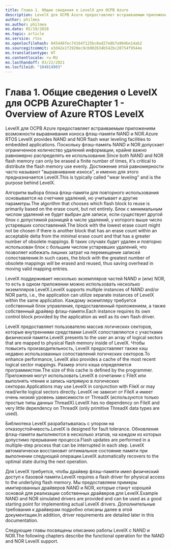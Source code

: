 ```yaml
---
title: Глава 1. Общие сведения о LevelX для ОСРВ Azure
description: LevelX для ОСРВ Azure предоставляет встраиваемым приложениям возможности выравнивания износа флэш-памяти NAND и NOR.
author: philmea
ms.author: philmea
ms.date: 05/19/2020
ms.topic: article
ms.service: rtos
ms.openlocfilehash: 045446fec74164f125bc0ad27e8b7a904be14ab2
ms.sourcegitcommit: e3d42e1f2920ec9cb002634b542bc20754f9544e
ms.translationtype: HT
ms.contentlocale: ru-RU
ms.lasthandoff: 03/22/2021
ms.locfileid: "104814903"
---
```

# <a name="chapter-1---overview-of-azure-rtos-levelx"></a><span data-ttu-id="d727e-103">Глава 1. Общие сведения о LevelX для ОСРВ Azure</span><span class="sxs-lookup"><span data-stu-id="d727e-103">Chapter 1 - Overview of Azure RTOS LevelX</span></span>

<span data-ttu-id="d727e-104">LevelX для ОСРВ Azure предоставляет встраиваемым приложениям возможности выравнивания износа флэш-памяти NAND и NOR.</span><span class="sxs-lookup"><span data-stu-id="d727e-104">Azure RTOS LevelX provides NAND and NOR flash wear leveling facilities to embedded applications.</span></span> <span data-ttu-id="d727e-105">Поскольку флэш-память NAND и NOR допускает ограниченное количество удалений информации, крайне важно равномерно распределять ее использование.</span><span class="sxs-lookup"><span data-stu-id="d727e-105">Since both NAND and NOR flash memory can only be erased a finite number of times, it's critical to distribute the flash memory use evenly.</span></span> <span data-ttu-id="d727e-106">Достижение этой равномерности часто называют "выравнивание износа", и именно для этого предназначается LevelX.</span><span class="sxs-lookup"><span data-stu-id="d727e-106">This is typically called "wear leveling" and is the purpose behind LevelX.</span></span>

<span data-ttu-id="d727e-107">Алгоритм выбора блока флэш-памяти для повторного использования основывается на счетчике удалений, но учитывает и другие параметры.</span><span class="sxs-lookup"><span data-stu-id="d727e-107">The algorithm that chooses which flash block to reuse is primarily based on the erase count, but not entirely.</span></span> <span data-ttu-id="d727e-108">Блок с минимальным числом удалений не будет выбран для записи, если существует другой блок с допустимой разницей в числе удалений, у которого выше число устаревших сопоставлений.</span><span class="sxs-lookup"><span data-stu-id="d727e-108">The block with the lowest erase count might not be chosen if there is another block that has an erase count within an acceptable delta from the minimal erase count and that has a greater number of obsolete mappings.</span></span> <span data-ttu-id="d727e-109">В таких случаях будет удален и повторно использован блок с большим числом устаревших удалений, что позволяет избежать лишних затрат на перемещение записей сопоставления.</span><span class="sxs-lookup"><span data-stu-id="d727e-109">In such cases, the block with the greatest number of obsolete mappings will be erased and reused, thus saving overhead in moving valid mapping entries.</span></span>

<span data-ttu-id="d727e-110">LevelX поддерживает несколько экземпляров частей NAND и (или) NOR, то есть в одном приложении можно использовать несколько экземпляров LevelX.</span><span class="sxs-lookup"><span data-stu-id="d727e-110">LevelX supports multiple instances of NAND and/or NOR parts, i.e., the application can utilize separate instances of LevelX within the same application.</span></span> <span data-ttu-id="d727e-111">Каждому экземпляру требуется собственный блок управления, предоставленный приложением, а также собственный драйвер флэш-памяти.</span><span class="sxs-lookup"><span data-stu-id="d727e-111">Each instance requires its own control block provided by the application as well as its own flash driver.</span></span>

<span data-ttu-id="d727e-112">LevelX предоставляет пользователю массив логических секторов, которые внутренними средствами LevelX сопоставляются с участками физической памяти.</span><span class="sxs-lookup"><span data-stu-id="d727e-112">LevelX presents to the user an array of logical sectors that are mapped to physical flash memory inside of LevelX.</span></span> <span data-ttu-id="d727e-113">Чтобы повысить производительность, LevelX предоставляет также кэш недавно использованных сопоставлений логических секторов.</span><span class="sxs-lookup"><span data-stu-id="d727e-113">To enhance performance, LevelX also provides a cache of the most recent logical sector mappings.</span></span> <span data-ttu-id="d727e-114">Размер этого кэша определяется программистом.</span><span class="sxs-lookup"><span data-stu-id="d727e-114">The size of this cache is defined by the programmer.</span></span> <span data-ttu-id="d727e-115">Приложения могут использовать LevelX в сочетании с FileX или выполнять чтение и запись напрямую в логических секторах.</span><span class="sxs-lookup"><span data-stu-id="d727e-115">Applications may use LevelX in conjunction with FileX or may read/write logical sectors directly.</span></span> <span data-ttu-id="d727e-116">LevelX не зависит от FileX и имеет очень низкий уровень зависимости от ThreadX (используются только простые типы данных ThreadX).</span><span class="sxs-lookup"><span data-stu-id="d727e-116">LevelX has no dependency on FileX and very little dependency on ThreadX (only primitive ThreadX data types are used).</span></span>

<span data-ttu-id="d727e-117">Библиотека LevelX разрабатывалась с упором на отказоустойчивость.</span><span class="sxs-lookup"><span data-stu-id="d727e-117">LevelX is designed for fault tolerance.</span></span> <span data-ttu-id="d727e-118">Обновления флэш-памяти выполняются в несколько этапов, на каждом из которых допустимо прерывание процесса.</span><span class="sxs-lookup"><span data-stu-id="d727e-118">Flash updates are performed in a multiple-step process that can be interrupted in each step.</span></span> <span data-ttu-id="d727e-119">LevelX автоматически восстановит оптимальное состояние памяти при выполнении следующей операции.</span><span class="sxs-lookup"><span data-stu-id="d727e-119">LevelX automatically recovers to the optimal state during the next operation.</span></span>

<span data-ttu-id="d727e-120">Для LevelX требуется, чтобы драйвер флэш-памяти имел физический доступ к базовой памяти.</span><span class="sxs-lookup"><span data-stu-id="d727e-120">LevelX requires a flash driver for physical access to the underlying flash memory.</span></span> <span data-ttu-id="d727e-121">Мы предоставляем примеры имитированных драйверов NAND и NOR, которые станут хорошей основой для реализации собственных драйверов для LevelX.</span><span class="sxs-lookup"><span data-stu-id="d727e-121">Example NAND and NOR simulated drivers are provided and can be used as a good starting point for implementing actual LevelX drivers.</span></span> <span data-ttu-id="d727e-122">Дополнительные требования к драйверам подробно описаны далее в этой документации.</span><span class="sxs-lookup"><span data-stu-id="d727e-122">In addition, driver requirements are detailed later in this documentation.</span></span>

<span data-ttu-id="d727e-123">Следующие главы посвящены описанию работы LevelX с NAND и NOR.</span><span class="sxs-lookup"><span data-stu-id="d727e-123">The following chapters describe the functional operation for the NAND and NOR LevelX support.</span></span>
